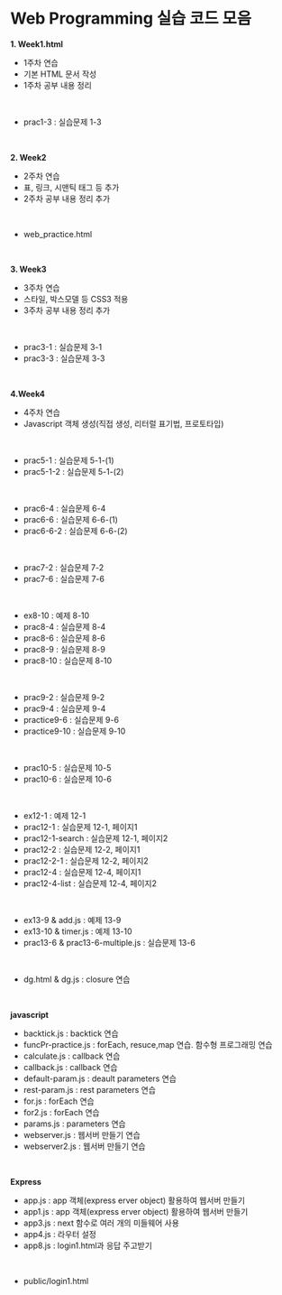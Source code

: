 # Web Programming 실습 코드 모음

**1. Week1.html**
   - 1주차 연습
   - 기본 HTML 문서 작성
   - 1주차 공부 내용 정리
<br>

   - prac1-3 : 실습문제 1-3
<br>
  
**2. Week2**
   - 2주차 연습
   - 표, 링크, 시맨틱 태그 등 추가
   - 2주차 공부 내용 정리 추가
<br>

   - web_practice.html
<br>

**3. Week3**
   - 3주차 연습
   - 스타일, 박스모델 등 CSS3 적용
   - 3주차 공부 내용 정리 추가
<br>

   - prac3-1 : 실습문제 3-1
   - prac3-3 : 실습문제 3-3
<br>

**4.Week4**
   - 4주차 연습
   - Javascript 객체 생성(직접 생성, 리터럴 표기법, 프로토타입)
<br>

- prac5-1 : 실습문제 5-1-(1)
- prac5-1-2 : 실습문제 5-1-(2)
<br>

- prac6-4 : 실습문제 6-4
- prac6-6 : 실습문제 6-6-(1)
- prac6-6-2 : 실습문제 6-6-(2)
<br>

- prac7-2 : 실습문제 7-2
- prac7-6 : 실습문제 7-6
<br>

- ex8-10 : 예제 8-10
- prac8-4 : 실습문제 8-4
- prac8-6 : 실습문제 8-6
- prac8-9 : 실습문제 8-9
- prac8-10 : 실습문제 8-10
<br>

- prac9-2 : 실습문제 9-2
- prac9-4 : 실습문제 9-4
- practice9-6 : 실습문제 9-6
- practice9-10 : 실습문제 9-10
<br>

- prac10-5 : 실습문제 10-5
- prac10-6 : 실습문제 10-6
<br>

- ex12-1 : 예제 12-1
- prac12-1 : 실습문제 12-1, 페이지1
- prac12-1-search : 실습문제 12-1, 페이지2
- prac12-2 : 실습문제 12-2, 페이지1
- prac12-2-1 : 실습문제 12-2, 페이지2
- prac12-4 : 실습문제 12-4, 페이지1
- prac12-4-list : 실습문제 12-4, 페이지2
<br>

- ex13-9 & add.js : 예제 13-9
- ex13-10 & timer.js : 예제 13-10
- prac13-6 & prac13-6-multiple.js : 실습문제 13-6
<br>

- dg.html & dg.js : closure 연습
<br>

**javascript**
<br>

- backtick.js : backtick 연습
- funcPr-practice.js : forEach, resuce,map 연습. 함수형 프로그래밍 연습
- calculate.js : callback 연습
- callback.js : callback 연습
- default-param.js : deault parameters 연습
- rest-param.js : rest parameters 연습
- for.js : forEach 연습
- for2.js : forEach 연습
- params.js : parameters 연습
- webserver.js : 웹서버 만들기 연습
- webserver2.js : 웹서버 만들기 연습
<br>


**Express**
- app.js : app 객체(express erver object) 활용하여 웹서버 만들기
- app1.js : app 객체(express erver object) 활용하여 웹서버 만들기
- app3.js : next 함수로 여러 개의 미들웨어 사용
- app4.js : 라우터 설정
- app8.js : login1.html과 응답 주고받기
<br>

- public/login1.html
